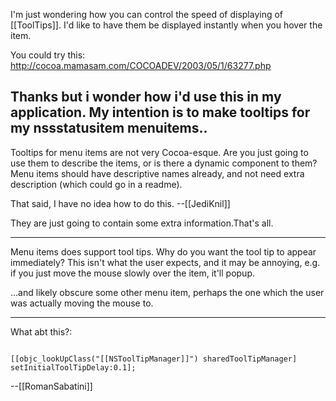 
I'm just wondering how you can control the speed of displaying of [[ToolTips]]. I'd like to have them be displayed instantly when you hover the item.

You could try this: http://cocoa.mamasam.com/COCOADEV/2003/05/1/63277.php

Thanks but i wonder how i'd use this in my application. My intention is to make tooltips for my nssstatusitem menuitems.. 
----
Tooltips for menu items are not very Cocoa-esque. Are you just going to use them to describe the items, or is there a dynamic component to them? Menu items should have descriptive names already, and not need extra description (which could go in a readme).

That said, I have no idea how to do this. --[[JediKnil]]

They are just going to contain some extra information.That's all.

----

Menu items does support tool tips. Why do you want the tool tip to appear immediately? This isn't what the user expects, and it may be annoying, e.g. if you just move the mouse slowly over the item, it'll popup.

...and likely obscure some other menu item, perhaps the one which the user was actually moving the mouse to.

----

What abt this?:

<code>
[[objc_lookUpClass("[[NSToolTipManager]]") sharedToolTipManager] setInitialToolTipDelay:0.1]; 
</code>

--[[RomanSabatini]]